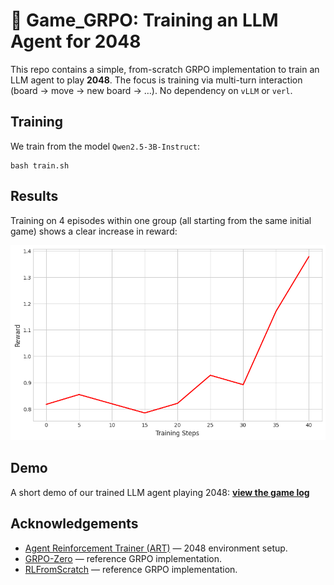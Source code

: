 # 🚀 Game_GRPO: Training an LLM Agent for 2048

This repo contains a simple, from-scratch GRPO implementation to train an LLM agent to play **2048**. The focus is training via multi-turn interaction (board → move → new board → …). No dependency on `vLLM` or `verl`.


## Training 

We train from the model `Qwen2.5-3B-Instruct`:

```
bash train.sh
```

## Results

Training on 4 episodes within one group (all starting from the same initial game) shows a clear increase in reward:

![Evaluation rewards over training](demo/eval_rewards.png)


## Demo

A short demo of our trained LLM agent playing 2048:
[**view the game log**](demo/game_log.pdf)



## Acknowledgements
- [Agent Reinforcement Trainer (ART)](https://github.com/OpenPipe/ART/tree/2d573f85a5b0d0e37c5add3d380e84317e6ca0c4) — 2048 environment setup.
- [GRPO-Zero](https://github.com/policy-gradient/GRPO-Zero/tree/main) — reference GRPO implementation.
- [RLFromScratch](https://github.com/mingyin0312/RLFromScratch/tree/main) — reference GRPO implementation.

